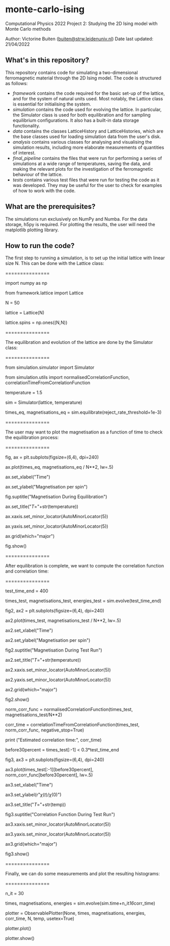 # monte-carlo-ising
Computational Physics 2022 Project 2: Studying the 2D Ising model with Monte Carlo methods

Author: Victorine Buiten (buiten@strw.leidenuniv.nl)
Date last updated: 21/04/2022

## What's in this repository?

This repository contains code for simulating a two-dimensional ferromagnetic material through the 2D Ising model.
The code is structured as follows:

* _framework_ contains the code required for the basic set-up of the lattice, and for the system of natural units used.
    Most notably, the Lattice class is essential for initialising the system.
* _simulation_ contains the code used for evolving the lattice. In particular, the Simulator class is used for both
    equilibration and for sampling equilibrium configurations. It also has a built-in data storage functionality.
* _data_ contains the classes LatticeHistory and LatticeHistories, which are the base classes used for loading
    simulation data from the user's disk.
* _analysis_ contains various classes for analysing and visualising the simulation results, including more elaborate
    measurements of quantities of interest.
* _final_pipeline_ contains the files that were run for performing a series of simulations at a wide range of temperatures,
    saving the data, and making the relevant plots for the investigation of the ferromagnetic behaviour of the lattice.
* _tests_ contains various test files that were run for testing the code as it was developed. They may be useful for the user
    to check for examples of how to work with the code.
    
## What are the prerequisites?

The simulations run exclusively on NumPy and Numba. For the data storage, h5py is required. For plotting the results,
the user will need the matplotlib plotting library.
    
## How to run the code?

The first step to running a simulation, is to set up the initial lattice with linear size N.
This can be done with the Lattice class:

===============

import numpy as np

from framework.lattice import Lattice

N = 50

lattice = Lattice(N)

lattice.spins = np.ones((N,N))

===============

The equilibration and evolution of the lattice are done by the Simulator class:

===============

from simulation.simulator import Simulator

from simulation.utils import normalisedCorrelationFunction, correlationTimeFromCorrelationFunction

temperature = 1.5

sim = Simulator(lattice, temperature)

times_eq, magnetisations_eq = sim.equilibrate(reject_rate_threshold=1e-3)

===============

The user may want to plot the magnetisation as a function of time to check the equilibration process:

===============

fig, ax = plt.subplots(figsize=(6,4), dpi=240)

ax.plot(times_eq, magnetisations_eq / N**2, lw=.5)

ax.set_xlabel("Time")

ax.set_ylabel("Magnetisation per spin")

fig.suptitle("Magnetisation During Equilibration")

ax.set_title("$T =$"+str(temperature))

ax.xaxis.set_minor_locator(AutoMinorLocator(5))

ax.yaxis.set_minor_locator(AutoMinorLocator(5))

ax.grid(which="major")

fig.show()

===============

After equilibration is complete, we want to compute the correlation function and correlation time:

===============

test_time_end = 400

times_test, magnetisations_test, energies_test = sim.evolve(test_time_end)

fig2, ax2 = plt.subplots(figsize=(6,4), dpi=240)

ax2.plot(times_test, magnetisations_test / N**2, lw=.5)

ax2.set_xlabel("Time")

ax2.set_ylabel("Magnetisation per spin")

fig2.suptitle("Magnetisation During Test Run")

ax2.set_title("$T =$"+str(temperature))

ax2.xaxis.set_minor_locator(AutoMinorLocator(5))

ax2.yaxis.set_minor_locator(AutoMinorLocator(5))

ax2.grid(which="major")

fig2.show()

norm_corr_func = normalisedCorrelationFunction(times_test, magnetisations_test/N**2)

corr_time = correlationTimeFromCorrelationFunction(times_test, norm_corr_func, negative_stop=True)

print ("Estimated correlation time:", corr_time)

before30percent = times_test[:-1] < 0.3*test_time_end

fig3, ax3 = plt.subplots(figsize=(6,4), dpi=240)

ax3.plot(times_test[:-1][before30percent], norm_corr_func[before30percent], lw=.5)

ax3.set_xlabel("Time")

ax3.set_ylabel(r"$\chi(t) / \chi(0)$")

ax3.set_title("$T =$"+str(temp))

fig3.suptitle("Correlation Function During Test Run")

ax3.xaxis.set_minor_locator(AutoMinorLocator(5))

ax3.yaxis.set_minor_locator(AutoMinorLocator(5))

ax3.grid(which="major")

fig3.show()

===============

Finally, we can do some measurements and plot the resulting histograms:

===============

n_it = 30

times, magnetisations, energies = sim.evolve(sim.time+n_it*16*corr_time)

plotter = ObservablePlotter(None, times, magnetisations, energies, corr_time, N, temp, usetex=True)

plotter.plot()

plotter.show()
